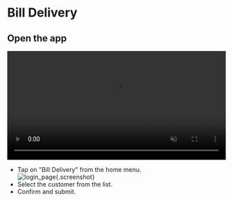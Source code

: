 # Bill Delivery

## Open the app
<div class="grid" markdown>

   <div class="video-container">
   <video autoplay loop muted width="100%">
      <source src="../assets/video/short_view.mp4" type="video/mp4">
   </video>
   </div>

   * Tap on "Bill Delivery" from the home menu.  
      ![login_page](../assets/img/login_page.jpg){.screenshot}
   * Select the customer from the list.  
   * Confirm and submit.  

</div>
